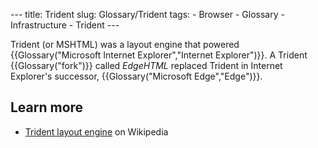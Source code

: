 --- title: Trident slug: Glossary/Trident tags: - Browser - Glossary - Infrastructure - Trident ---

Trident (or MSHTML) was a layout engine that powered {{Glossary("Microsoft Internet Explorer","Internet Explorer")}}. A Trident {{Glossary("fork")}} called *EdgeHTML* replaced Trident in Internet Explorer's successor, {{Glossary("Microsoft Edge","Edge")}}.

Learn more
----------

-   [Trident layout engine](https://en.wikipedia.org/wiki/Trident_%28layout_engine%29) on Wikipedia
